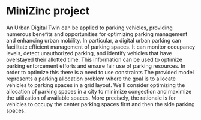 # MiniZinc project
An Urban Digital Twin can be applied to parking vehicles, providing numerous benefits and opportunities for optimizing parking management and enhancing urban mobility. In particular, a digital urban parking can facilitate efficient management of parking spaces. It can monitor occupancy levels, detect unauthorized parking, and identify vehicles that have overstayed their allotted time. This information can be used to optimize parking enforcement efforts and ensure fair use of parking resources. In order to optimize this there is a need to use constraints The provided model represents a parking allocation problem where the goal is to allocate vehicles to parking spaces in a grid layout. We'll consider optimizing the allocation of parking spaces in a city to minimize congestion and maximize the utilization of available spaces. More precisely, the rationale is for vehicles to occupy the center parking spaces first and then the side parking spaces.
